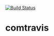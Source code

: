 [![Build Status](https://travis-ci.org/michalsft/comtravis.svg?branch=master)](https://travis-ci.org/michalsft/comtravis)

# comtravis
